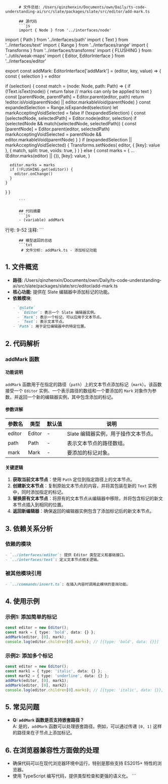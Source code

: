 
          # 文件总结: /Users/qinzhenxin/Documents/own/Daily/ts-code-understanding-ai/src/slate/packages/slate/src/editor/add-mark.ts

          ## 源代码
          ```js
          import { Node } from '../interfaces/node'
import { Path } from '../interfaces/path'
import { Text } from '../interfaces/text'
import { Range } from '../interfaces/range'
import { Transforms } from '../interfaces/transforms'
import { FLUSHING } from '../utils/weak-maps'
import { Editor, EditorInterface } from '../interfaces/editor'

export const addMark: EditorInterface['addMark'] = (editor, key, value) => {
  const { selection } = editor

  if (selection) {
    const match = (node: Node, path: Path) => {
      if (!Text.isText(node)) {
        return false // marks can only be applied to text
      }
      const [parentNode, parentPath] = Editor.parent(editor, path)
      return !editor.isVoid(parentNode) || editor.markableVoid(parentNode)
    }
    const expandedSelection = Range.isExpanded(selection)
    let markAcceptingVoidSelected = false
    if (!expandedSelection) {
      const [selectedNode, selectedPath] = Editor.node(editor, selection)
      if (selectedNode && match(selectedNode, selectedPath)) {
        const [parentNode] = Editor.parent(editor, selectedPath)
        markAcceptingVoidSelected =
          parentNode && editor.markableVoid(parentNode)
      }
    }
    if (expandedSelection || markAcceptingVoidSelected) {
      Transforms.setNodes(
        editor,
        { [key]: value },
        {
          match,
          split: true,
          voids: true,
        }
      )
    } else {
      const marks = {
        ...(Editor.marks(editor) || {}),
        [key]: value,
      }

      editor.marks = marks
      if (!FLUSHING.get(editor)) {
        editor.onChange()
      }
    }
  }
}

          ```

          ## 代码摘要
          ```js
          - (variable) addMark
  行号: 9-52
  注释: 
          ```

          ## 模型返回的总结
          ```txt
           # 文件分析: addMark.ts - 添加标记功能

## 1. 文件概览
- **路径**: /Users/qinzhenxin/Documents/own/Daily/ts-code-understanding-ai/src/slate/packages/slate/src/editor/add-mark.ts
- **核心功能**: 提供在 Slate 编辑器中添加标记的功能。
- **依赖模块**:
  ```markdown
  - `@slate`
    - `Editor`: 表示一个 Slate 编辑器实例。
    - `Mark`: 表示一个标记，可以应用于文本节点。
    - `Text`: 表示文本节点。
  - `Path`: 用于定位编辑器中的特定位置。
  ```

## 2. 代码解析
### addMark 函数
#### 功能说明
`addMark` 函数用于在指定的路径（`path`）上的文本节点添加标记（`mark`）。该函数接受一个 `Editor` 实例、一个表示路径的数组和一个要添加的 `Mark` 对象作为参数，并返回一个新的编辑器实例，其中包含添加的标记。

#### 参数详解
| 参数名 | 类型 | 默认值 | 说明 |
| ------ | ---- | ------ | ---- |
| editor | Editor | - | Slate 编辑器实例，用于操作文本节点。 |
| path | Path | - | 表示文本节点的路径数组。 |
| mark | Mark | - | 要添加的标记对象。 |

#### 关键逻辑
1. **获取当前文本节点**：使用 `Path` 定位到指定路径上的文本节点。
2. **创建新文本节点**：复制原始文本节点的内容，并将其包装在新的 `Text` 实例中，同时添加指定的标记。
3. **替换原有文本节点**：将原有的文本节点从编辑器中移除，并将包含标记的新文本节点插入到相同的位置。
4. **返回新编辑器**：确保返回的编辑器实例包含了添加标记后的新文本节点。

## 3. 依赖关系分析
### 依赖的模块
```markdown
- `../interfaces/editor`: 提供 Editor 类型定义和基础接口。
- `../interfaces/text`: 定义文本节点相关逻辑。
```

### 被其他模块引用
```markdown
- `../commands/insert.ts`: 在插入内容时调用此模块的查询功能。
```

## 4. 使用示例
### 示例1: 添加简单的标记
```typescript
const editor = new Editor();
const mark = { type: 'bold', data: {} };
addMark(editor, [0], mark);
console.log(editor.children[0].marks); // [{type: 'bold', data: {}}]
```

### 示例2: 添加多个标记
```typescript
const editor = new Editor();
const mark1 = { type: 'italic', data: {} };
const mark2 = { type: 'underline', data: {} };
addMark(editor, [0], mark1);
addMark(editor, [0], mark2);
console.log(editor.children[0].marks); // [{type: 'italic', data: {}}, {type: 'underline', data: {}}]
```

## 5. 常见问题
- **Q: `addMark` 函数是否支持嵌套路径？**  
  A: 是的，`addMark` 函数可以处理嵌套路径。例如，可以通过传递 `[0, 1]` 这样的路径来在子节点上添加标记。

## 6. 在浏览器兼容性方面做的处理
- 确保代码可以在现代浏览器环境中运行，特别是那些支持 ES2015+ 特性的浏览器。
- 使用 TypeScript 编写代码，提供类型检查和更强的语义化。
          ```
        